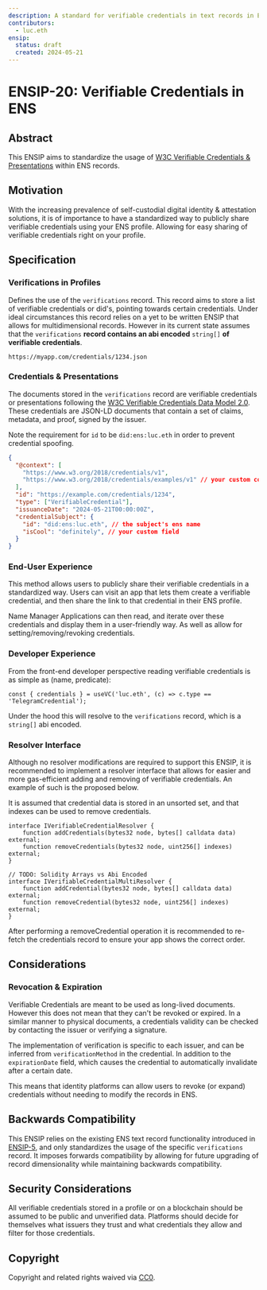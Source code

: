 ```yaml
---
description: A standard for verifiable credentials in text records in ENS
contributors:
  - luc.eth
ensip:
  status: draft
  created: 2024-05-21
---
```


# ENSIP-20: Verifiable Credentials in ENS

## Abstract

This ENSIP aims to standardize the usage of [W3C Verifiable Credentials & Presentations](https://www.w3.org/TR/vc-data-model-2.0/) within ENS records.

## Motivation

With the increasing prevalence of self-custodial digital identity & attestation solutions, it is of importance to have a standardized way to publicly share verifiable credentials using your ENS profile.
Allowing for easy sharing of verifiable credentials right on your profile.

## Specification

### Verifications in Profiles

Defines the use of the `verifications` record.
This record aims to store a list of verifiable credentials or did's, pointing towards certain credentials.
Under ideal circumstances this record relies on a yet to be written ENSIP that allows for multidimensional records.
However in its current state assumes that the `verifications` **record contains an abi encoded** `string[]` **of verifiable credentials**.

```
https://myapp.com/credentials/1234.json
```

### Credentials & Presentations

The documents stored in the `verifications` record are verifiable credentials or presentations following the [W3C Verifiable Credentials Data Model 2.0](https://www.w3.org/TR/vc-data-model-2.0/).
These credentials are JSON-LD documents that contain a set of claims, metadata, and proof, signed by the issuer.

Note the requirement for `id` to be `did:ens:luc.eth` in order to prevent credential spoofing.

```json
{
  "@context": [
    "https://www.w3.org/2018/credentials/v1",
    "https://www.w3.org/2018/credentials/examples/v1" // your custom context
  ],
  "id": "https://example.com/credentials/1234",
  "type": ["VerifiableCredential"],
  "issuanceDate": "2024-05-21T00:00:00Z",
  "credentialSubject": {
    "id": "did:ens:luc.eth", // the subject's ens name
    "isCool": "definitely", // your custom field
  }
}
```

### End-User Experience

This method allows users to publicly share their verifiable credentials in a standardized way.
Users can visit an app that lets them create a verifiable credential, and then share the link to that credential in their ENS profile.

Name Manager Applications can then read, and iterate over these credentials and display them in a user-friendly way.
As well as allow for setting/removing/revoking credentials.

### Developer Experience

From the front-end developer perspective reading verifiable credentials is as simple as (name, predicate):

```tsx
const { credentials } = useVC('luc.eth', (c) => c.type == 'TelegramCredential');
```

Under the hood this will resolve to the `verifications` record, which is a `string[]` abi encoded.

### Resolver Interface

Although no resolver modifications are required to support this ENSIP, it is recommended to implement a resolver interface that allows for easier and more gas-efficient adding and removing of verifiable credentials.
An example of such is the proposed below.

It is assumed that credential data is stored in an unsorted set, and that indexes can be used to remove credentials.

```solidity
interface IVerifiableCredentialResolver {
    function addCredentials(bytes32 node, bytes[] calldata data) external;
    function removeCredentials(bytes32 node, uint256[] indexes) external;
}

// TODO: Solidity Arrays vs Abi Encoded
interface IVerifiableCredentialMultiResolver {
    function addCredential(bytes32 node, bytes[] calldata data) external;
    function removeCredential(bytes32 node, uint256[] indexes) external;
}
```

After performing a removeCredential operation it is recommended to re-fetch the credentials record to ensure your app shows the correct order.

## Considerations

### Revocation & Expiration

Verifiable Credentials are meant to be used as long-lived documents.
However this does not mean that they can't be revoked or expired.
In a similar manner to physical documents, a credentials validity can be checked by contacting the issuer or verifying a signature.

The implementation of verification is specific to each issuer, and can be inferred from `verificationMethod` in the credential.
In addition to the `expirationDate` field, which causes the credential to automatically invalidate after a certain date.

This means that identity platforms can allow users to revoke (or expand) credentials without needing to modify the records in ENS.

## Backwards Compatibility

This ENSIP relies on the existing ENS text record functionality introduced in [ENSIP-5](/ensip/5), and only standardizes the usage of the specific `verifications` record.
It imposes forwards compatibility by allowing for future upgrading of record dimensionality while maintaining backwards compatibility.

## Security Considerations

All verifiable credentials stored in a profile or on a blockchain should be assumed to be public and unverified data.
Platforms should decide for themselves what issuers they trust and what credentials they allow and filter for those credentials.

## Copyright

Copyright and related rights waived via [CC0](https://creativecommons.org/publicdomain/zero/1.0/).
